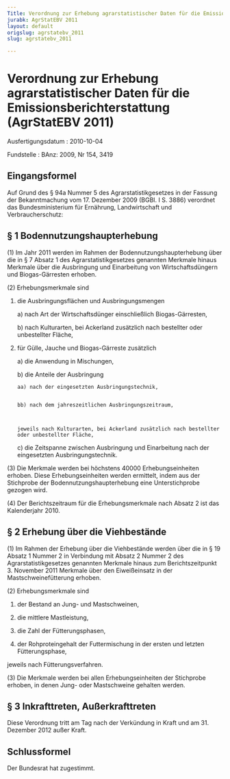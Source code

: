 ```yaml
---
Title: Verordnung zur Erhebung agrarstatistischer Daten für die Emissionsberichterstattung
jurabk: AgrStatEBV 2011
layout: default
origslug: agrstatebv_2011
slug: agrstatebv_2011

---
```


# Verordnung zur Erhebung agrarstatistischer Daten für die Emissionsberichterstattung (AgrStatEBV 2011)

Ausfertigungsdatum
:   2010-10-04

Fundstelle
:   BAnz: 2009, Nr 154, 3419

## Eingangsformel

Auf Grund des § 94a Nummer 5 des Agrarstatistikgesetzes in der Fassung
der Bekanntmachung vom 17. Dezember 2009 (BGBl. I S. 3886) verordnet
das Bundesministerium für Ernährung, Landwirtschaft und
Verbraucherschutz:

## § 1 Bodennutzungshaupterhebung

(1) Im Jahr 2011 werden im Rahmen der Bodennutzungshaupterhebung über
die in § 7 Absatz 1 des Agrarstatistikgesetzes genannten Merkmale
hinaus Merkmale über die Ausbringung und Einarbeitung von
Wirtschaftsdüngern und Biogas-Gärresten erhoben.

(2) Erhebungsmerkmale sind

1.  die Ausbringungsflächen und Ausbringungsmengen

    a)  nach Art der Wirtschaftsdünger einschließlich Biogas-Gärresten,


    b)  nach Kulturarten, bei Ackerland zusätzlich nach bestellter oder
        unbestellter Fläche,





2.  für Gülle, Jauche und Biogas-Gärreste zusätzlich

    a)  die Anwendung in Mischungen,


    b)  die Anteile der Ausbringung

        aa) nach der eingesetzten Ausbringungstechnik,


        bb) nach dem jahreszeitlichen Ausbringungszeitraum,



        jeweils nach Kulturarten, bei Ackerland zusätzlich nach bestellter
        oder unbestellter Fläche,


    c)  die Zeitspanne zwischen Ausbringung und Einarbeitung nach der
        eingesetzten Ausbringungstechnik.







(3) Die Merkmale werden bei höchstens 40000 Erhebungseinheiten
erhoben. Diese Erhebungseinheiten werden ermittelt, indem aus der
Stichprobe der Bodennutzungshaupterhebung eine Unterstichprobe gezogen
wird.

(4) Der Berichtszeitraum für die Erhebungsmerkmale nach Absatz 2 ist
das Kalenderjahr 2010.

## § 2 Erhebung über die Viehbestände

(1) Im Rahmen der Erhebung über die Viehbestände werden über die in §
19 Absatz 1 Nummer 2 in Verbindung mit Absatz 2 Nummer 2 des
Agrarstatistikgesetzes genannten Merkmale hinaus zum Berichtszeitpunkt
3\. November 2011 Merkmale über den Eiweißeinsatz in der
Mastschweinefütterung erhoben.

(2) Erhebungsmerkmale sind

1.  der Bestand an Jung- und Mastschweinen,


2.  die mittlere Mastleistung,


3.  die Zahl der Fütterungsphasen,


4.  der Rohproteingehalt der Futtermischung in der ersten und letzten
    Fütterungsphase,



jeweils nach Fütterungsverfahren.

(3) Die Merkmale werden bei allen Erhebungseinheiten der Stichprobe
erhoben, in denen Jung- oder Mastschweine gehalten werden.

## § 3 Inkrafttreten, Außerkrafttreten

Diese Verordnung tritt am Tag nach der Verkündung in Kraft und am 31.
Dezember 2012 außer Kraft.

## Schlussformel

Der Bundesrat hat zugestimmt.


